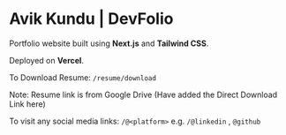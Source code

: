 # Avik Kundu | DevFolio

Portfolio website built using **Next.js** and **Tailwind CSS**.

Deployed on **Vercel**.

To Download Resume: `/resume/download`

Note: Resume link is from Google Drive (Have added the Direct Download Link here)

To visit any social media links: `/@<platform>`
e.g. `/@linkedin` , `@github`
